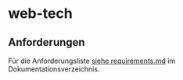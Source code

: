 web-tech
========

Anforderungen
-------------
Für die Anforderungsliste [siehe requirements.md](doku/requirements.md) im Dokumentationsverzeichnis.
